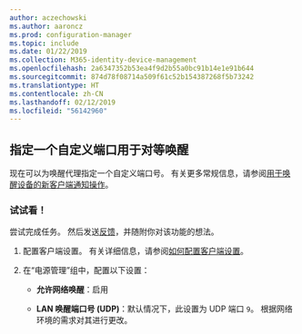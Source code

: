 ```yaml
---
author: aczechowski
ms.author: aaroncz
ms.prod: configuration-manager
ms.topic: include
ms.date: 01/22/2019
ms.collection: M365-identity-device-management
ms.openlocfilehash: 2a6347352b53ea4f9d2b55a0bc91b14e1e91b644
ms.sourcegitcommit: 874d78f08714a509f61c52b154387268f5b73242
ms.translationtype: HT
ms.contentlocale: zh-CN
ms.lasthandoff: 02/12/2019
ms.locfileid: "56142960"
---
```

## <a name="bkmk_sleep"></a>指定一个自定义端口用于对等唤醒
<!--3605925-->

现在可以为唤醒代理指定一个自定义端口号。 有关更多常规信息，请参阅[用于唤醒设备的新客户端通知操作](/sccm/core/get-started/capabilities-in-technical-preview-1810#bkmk_wakeup)。


### <a name="try-it-out"></a>试试看！

尝试完成任务。 然后发送[反馈](/sccm/core/understand/find-help#product-feedback)，并随附你对该功能的想法。

1. 配置客户端设置。 有关详细信息，请参阅[如何配置客户端设置](/sccm/core/clients/deploy/configure-client-settings)。  

2. 在“电源管理”组中，配置以下设置：  

    - **允许网络唤醒**：启用  

    - **LAN 唤醒端口号 (UDP)**：默认情况下，此设置为 UDP 端口 `9`。 根据网络环境的需求对其进行更改。  

